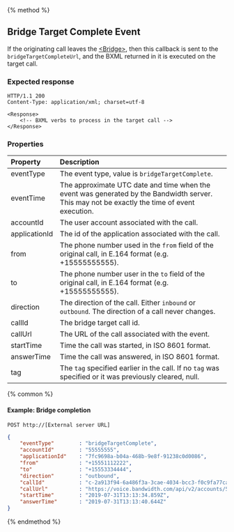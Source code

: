 {% method %}
##  Bridge Target Complete Event
If the originating call leaves the [&lt;Bridge&gt;](../verbs/bridge.md),
then this callback is sent to the `bridgeTargetCompleteUrl`,
and the BXML returned in it is executed on the target call.

### Expected response
```http
HTTP/1.1 200
Content-Type: application/xml; charset=utf-8

<Response>
    <!-- BXML verbs to process in the target call -->
</Response>
```

### Properties
| Property         | Description                                                                                                                                  |
|:-----------------|:---------------------------------------------------------------------------------------------------------------------------------------------|
| eventType        | The event type, value is `bridgeTargetComplete`.                                                                                             |
| eventTime        | The approximate UTC date and time when the event was generated by the Bandwidth server. This may not be exactly the time of event execution. |
| accountId        | The user account associated with the call.                                                                                                   |
| applicationId    | The id of the application associated with the call.                                                                                          |
| from             | The phone number used in the `from` field of the original call, in E.164 format (e.g. +15555555555).                                         |
| to               | The phone number user in the `to` field of the original call, in E.164 format (e.g. +15555555555).                                           |
| direction        | The direction of the call. Either `inbound` or `outbound`. The direction of a call never changes.                                            |
| callId           | The bridge target call id.                                                                                                                   |
| callUrl          | The URL of the call associated with the event.                                                                                               |
| startTime        | Time the call was started, in ISO 8601 format.                                                                                               |
| answerTime       | Time the call was answered, in ISO 8601 format.                                                                                              |
| tag              | The `tag` specified earlier in the call. If no `tag` was specified or it was previously cleared, null.                                       |

{% common %}

#### Example: Bridge completion

```
POST http://[External server URL]
```

```json
{
	"eventType"        : "bridgeTargetComplete",
	"accountId"        : "55555555",
	"applicationId"    : "7fc9698a-b04a-468b-9e8f-91238c0d0086",
	"from"             : "+15551112222",
	"to"               : "+15553334444",
	"direction"        : "outbound",
	"callId"           : "c-2a913f94-6a486f3a-3cae-4034-bcc3-f0c9fa77ca2f",
	"callUrl"          : "https://voice.bandwidth.com/api/v2/accounts/55555555/calls/c-95ac8d6e-1a31c52e-b38f-4198-93c1-51633ec68f8d",
	"startTime"        : "2019-07-31T13:13:34.859Z",
	"answerTime"       : "2019-07-31T13:13:40.644Z"
}
```

{% endmethod %}
